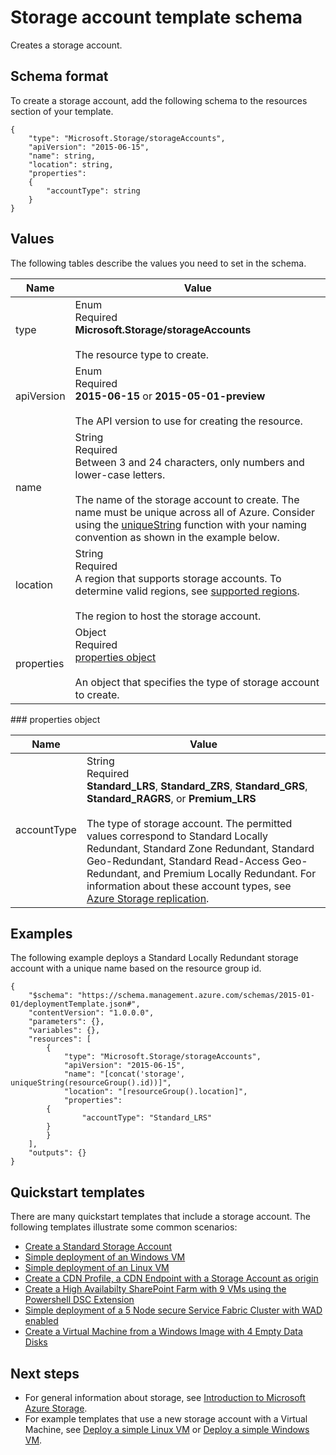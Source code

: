 <properties
   pageTitle="Resource Manager template for storage | Microsoft Azure"
   description="Shows the Resource Manager schema for deploying storage accounts through a template."
   services="azure-resource-manager,storage"
   documentationCenter="na"
   authors="tfitzmac"
   manager="timlt"
   editor=""/>

<tags
   ms.service="azure-resource-manager"
   ms.devlang="na"
   ms.topic="article"
   ms.tgt_pltfrm="na"
   ms.workload="na"
   ms.date="04/05/2016"
   ms.author="tomfitz"/>

# <a name="storage-account-template-schema"></a>Storage account template schema

Creates a storage account.

## <a name="schema-format"></a>Schema format

To create a storage account, add the following schema to the resources section of your template.

    {
        "type": "Microsoft.Storage/storageAccounts",
        "apiVersion": "2015-06-15",
        "name": string,
        "location": string,
        "properties": 
        {
            "accountType": string
        }
    }

## <a name="values"></a>Values

The following tables describe the values you need to set in the schema.

| Name | Value |
| ---- | ---- |
| type | Enum<br />Required<br />**Microsoft.Storage/storageAccounts**<br /><br />The resource type to create. |
| apiVersion | Enum<br />Required<br />**2015-06-15** or **2015-05-01-preview**<br /><br />The API version to use for creating the resource. | 
| name | String<br />Required<br />Between 3 and 24 characters, only numbers and lower-case letters.<br /><br />The name of the storage account to create. The name must be unique across all of Azure. Consider using the [uniqueString](resource-group-template-functions.md#uniquestring) function with your naming convention as shown in the example below. |
| location | String<br />Required<br />A region that supports storage accounts. To determine valid regions, see [supported regions](resource-manager-supported-services.md#supported-regions).<br /><br />The region to host the storage account. |
| properties | Object<br />Required<br />[properties object](#properties)<br /><br />An object that specifies the type of storage account to create. |

<a id="properties" />
### <a name="properties-object"></a>properties object

| Name | Value |
| ---- | ---- | 
| accountType | String<br />Required<br />**Standard_LRS**, **Standard_ZRS**, **Standard_GRS**, **Standard_RAGRS**, or **Premium_LRS**<br /><br />The type of storage account. The permitted values correspond to Standard Locally Redundant, Standard Zone Redundant, Standard Geo-Redundant, Standard Read-Access Geo-Redundant, and Premium Locally Redundant. For information about these account types, see [Azure Storage replication](./storage/storage-redundancy.md ). |

    
## <a name="examples"></a>Examples

The following example deploys a Standard Locally Redundant storage account with a unique name based on the resource group id.

    {
        "$schema": "https://schema.management.azure.com/schemas/2015-01-01/deploymentTemplate.json#",
        "contentVersion": "1.0.0.0",
        "parameters": {},
        "variables": {},
        "resources": [
            {
                "type": "Microsoft.Storage/storageAccounts",
                "apiVersion": "2015-06-15",
                "name": "[concat('storage', uniqueString(resourceGroup().id))]",
                "location": "[resourceGroup().location]",
                "properties": 
            {
                    "accountType": "Standard_LRS"
            }
            }
        ],
        "outputs": {}
    }

## <a name="quickstart-templates"></a>Quickstart templates

There are many quickstart templates that include a storage account. The following templates illustrate some common scenarios:

- [Create a Standard Storage Account](https://azure.microsoft.com/documentation/templates/101-storage-account-create)
- [Simple deployment of an Windows VM](https://azure.microsoft.com/documentation/templates/101-vm-simple-windows)
- [Simple deployment of an Linux VM](https://azure.microsoft.com/documentation/templates/101-vm-simple-linux)
- [Create a CDN Profile, a CDN Endpoint with a Storage Account as origin](https://azure.microsoft.com/documentation/templates/201-cdn-with-storage-account)
- [Create a High Availabilty SharePoint Farm with 9 VMs using the Powershell DSC Extension](https://azure.microsoft.com/documentation/templates/sharepoint-server-farm-ha)
- [Simple deployment of a 5 Node secure Service Fabric Cluster with WAD enabled](https://azure.microsoft.com/documentation/templates/service-fabric-secure-cluster-5-node-1-nodetype-wad)
- [Create a Virtual Machine from a Windows Image with 4 Empty Data Disks](https://azure.microsoft.com/documentation/templates/101-vm-multiple-data-disk)


## <a name="next-steps"></a>Next steps

- For general information about storage, see [Introduction to Microsoft Azure Storage](./storage/storage-introduction.md).
- For example templates that use a new storage account with a Virtual Machine, see [Deploy a simple Linux VM](https://azure.microsoft.com/documentation/templates/101-simple-linux-vm/) or [Deploy a simple Windows VM](https://azure.microsoft.com/documentation/templates/101-simple-windows-vm/).
